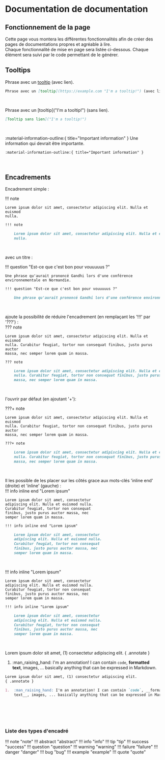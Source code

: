 # Documentation de documentation

## Fonctionnement de la page
Cette page vous montera les différentes fonctionnalités afin de créer des pages de documentations propres et agréable à lire.   
Chaque fonctionnalité de mise en page sera listée ci-dessous. Chaque élément sera suivi par le code permettant de le générer.

## Tooltips

Phrase avec un [tooltip](https://example.com "I'm a tooltip!") (avec lien).

```md
Phrase avec un [tooltip](https://example.com "I'm a tooltip!") (avec lien).

```
<br>

Phrase avec un [tooltip]("I'm a tooltip!") (sans lien). 
```md
[Tooltip sans lien]("I'm a tooltip!")
```   
<br>

:material-information-outline:{ title="Important information" } Une information qui devrait être importante.
```md
:material-information-outline:{ title="Important information" }
```
<br>

## Encadrements

Encadrement simple :   

!!! note

    Lorem ipsum dolor sit amet, consectetur adipiscing elit. Nulla et euismod
    nulla.
```md
!!! note

    Lorem ipsum dolor sit amet, consectetur adipiscing elit. Nulla et euismod
    nulla.
```
<br>

avec un titre :    

!!! question "Est-ce que c'est bon pour vouuuuus ?"

    Une phrase qu'aurait prononcé Gandhi lors d'une conférence environnementale en Normandie.
```md
!!! question "Est-ce que c'est bon pour vouuuuus ?"

    Une phrase qu'aurait prononcé Gandhi lors d'une conférence environnementale en Normandie.
```
<br>

ajoute la possibilité de réduire l'encadrement (en remplaçant les '!!!' par '???') :   
??? note

    Lorem ipsum dolor sit amet, consectetur adipiscing elit. Nulla et euismod
    nulla. Curabitur feugiat, tortor non consequat finibus, justo purus auctor
    massa, nec semper lorem quam in massa.

```md
??? note

    Lorem ipsum dolor sit amet, consectetur adipiscing elit. Nulla et euismod
    nulla. Curabitur feugiat, tortor non consequat finibus, justo purus auctor
    massa, nec semper lorem quam in massa.
```
<br>

l'ouvrir par défaut (en ajoutant '+'):    

???+ note

    Lorem ipsum dolor sit amet, consectetur adipiscing elit. Nulla et euismod
    nulla. Curabitur feugiat, tortor non consequat finibus, justo purus auctor
    massa, nec semper lorem quam in massa.

```md
???+ note

    Lorem ipsum dolor sit amet, consectetur adipiscing elit. Nulla et euismod
    nulla. Curabitur feugiat, tortor non consequat finibus, justo purus auctor
    massa, nec semper lorem quam in massa.
```
<br>

Il les possible de les placer sur les côtés grace aux mots-clés 'inline end' (droite) et 'inline' (gauche) :   
!!! info inline end "Lorem ipsum"

    Lorem ipsum dolor sit amet, consectetur
    adipiscing elit. Nulla et euismod nulla.
    Curabitur feugiat, tortor non consequat
    finibus, justo purus auctor massa, nec
    semper lorem quam in massa.
```md
!!! info inline end "Lorem ipsum"

    Lorem ipsum dolor sit amet, consectetur
    adipiscing elit. Nulla et euismod nulla.
    Curabitur feugiat, tortor non consequat
    finibus, justo purus auctor massa, nec
    semper lorem quam in massa.
```
<br>

!!! info inline "Lorem ipsum"

    Lorem ipsum dolor sit amet, consectetur
    adipiscing elit. Nulla et euismod nulla.
    Curabitur feugiat, tortor non consequat
    finibus, justo purus auctor massa, nec
    semper lorem quam in massa.
```md
!!! info inline "Lorem ipsum"

    Lorem ipsum dolor sit amet, consectetur
    adipiscing elit. Nulla et euismod nulla.
    Curabitur feugiat, tortor non consequat
    finibus, justo purus auctor massa, nec
    semper lorem quam in massa.
```
<br>

Lorem ipsum dolor sit amet, (1) consectetur adipiscing elit.
{ .annotate }

1.  :man_raising_hand: I'm an annotation! I can contain `code`, __formatted
    text__, images, ... basically anything that can be expressed in Markdown.

```md
Lorem ipsum dolor sit amet, (1) consectetur adipiscing elit.
{ .annotate }

1.  :man_raising_hand: I'm an annotation! I can contain `code`, __formatted
    text__, images, ... basically anything that can be expressed in Markdown.

```
<br>


```md
```
<br>

### Liste des types d'encadré   
!!! note "note"
!!! abstract "abstract"
!!! info "info"
!!! tip "tip"
!!! success "success"
!!! question "question"
!!! warning "warning"
!!! failure "failure"
!!! danger "danger"
!!! bug "bug"
!!! example "example"
!!! quote "quote"



```md
```
<br>
